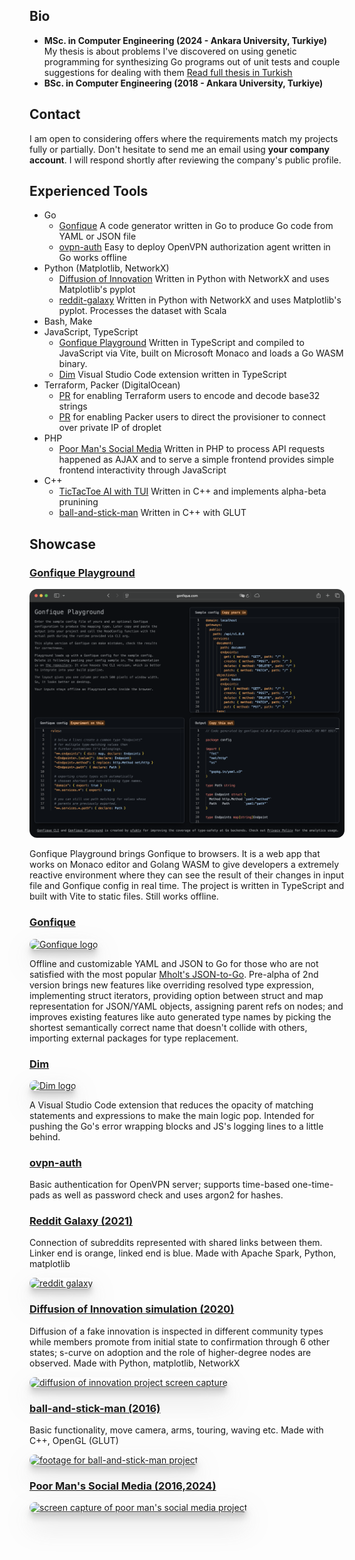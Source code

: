 ## Bio

- **MSc. in Computer Engineering (2024 - Ankara University, Turkiye)**  
  My thesis is about problems I've discovered on using genetic programming for synthesizing Go programs out of unit tests and couple suggestions for dealing with them
  [Read full thesis in Turkish](https://tez.yok.gov.tr/UlusalTezMerkezi/TezGoster?key=weFMBHaUra8rsS5wi2bmHDKlIvi-IwlFkdPWTMwNi0k9Pt1C4PzNAFzxcjzHPgAW)
- **BSc. in Computer Engineering (2018 - Ankara University, Turkiye)**

## Contact

I am open to considering offers where the requirements match my projects fully or partially. Don't hesitate to send me an email using **your company account**. I will respond shortly after reviewing the company's public profile.

## Experienced Tools

- Go
  - [Gonfique](https://github.com/ufukty/gonfique) A code generator written in Go to produce Go code from YAML or JSON file
  - [ovpn-auth](https://github.com/ufukty/ovpn-auth) Easy to deploy OpenVPN authorization agent written in Go works offline
- Python (Matplotlib, NetworkX)
  - [Diffusion of Innovation](https://github.com/ufukty/diffusion-of-innovation) Written in Python with NetworkX and uses Matplotlib's pyplot
  - [reddit-galaxy](https://github.com/ufukty/reddit-galaxy) Written in Python with NetworkX and uses Matplotlib's pyplot. Processes the dataset with Scala
- Bash, Make
- JavaScript, TypeScript
  - [Gonfique Playground](https://github.com/ufukty/gonfique-playground) Written in TypeScript and compiled to JavaScript via Vite, built on Microsoft Monaco and loads a Go WASM binary.
  - [Dim](https://github.com/ufukty/dim) Visual Studio Code extension written in TypeScript
- Terraform, Packer (DigitalOcean)
  - [PR](https://github.com/hashicorp/terraform/pull/29127) for enabling Terraform users to encode and decode base32 strings
  - [PR](https://github.com/hashicorp/packer/pull/10093) for enabling Packer users to direct the provisioner to connect over private IP of droplet
- PHP
  - [Poor Man's Social Media](https://github.com/ufukty/poor-man-s-social-media) Written in PHP to process API requests happened as AJAX and to serve a simple frontend provides simple frontend interactivity through JavaScript
- C++
  - [TicTacToe AI with TUI](https://github.com/ufukty/TicTacToe-AI) Written in C++ and implements alpha-beta prunining
  - [ball-and-stick-man](https://github.com/ufukty/ball-and-stick-man) Written in C++ with GLUT

## Showcase

<style>
.ufukty-card {
    transition: all 160ms ease-out;
    border-radius: 12px; 

    &:hover {
        transform: scale(1.01);
        filter: brightness(1.1);
    }

    &.cast-shadow {
        box-shadow: 0 20px 40px #8884, 0 10px 10px #8884, 0 5px 4px -2px #8884;

        &:hover {
            box-shadow: 0 30px 50px #8884, 0 20px 24px #8884, 0 10px 12px #8884;
        }
    }
}
</style>

### [Gonfique Playground](https://github.com/ufukty/gonfique-playground)

<a href="https://github.com/ufukty/gonfique-playground"><img class="ufukty-card" src="https://github.com/ufukty/gonfique-playground/raw/main/assets/screenshot.png" attr="Screenshot of Gonfique Playground"></a>

Gonfique Playground brings Gonfique to browsers. It is a web app that works on Monaco editor and Golang WASM to give developers a extremely reactive environment where they can see the result of their changes in input file and Gonfique config in real time. The project is written in TypeScript and built with Vite to static files. Still works offline.

### [Gonfique](https://github.com/ufukty/gonfique)

<a href="https://github.com/ufukty/gonfique"><img class="ufukty-card cast-shadow" src="https://repository-images.githubusercontent.com/750442099/315b36fc-bada-4ba1-a2cf-d2001f4079be" alt="Gonfique logo"></a>

Offline and customizable YAML and JSON to Go for those who are not satisfied with the most popular [Mholt's JSON-to-Go](https://mholt.github.io/json-to-go/). Pre-alpha of 2nd version brings new features like overriding resolved type expression, implementing struct iterators, providing option between struct and map representation for JSON/YAML objects, assigning parent refs on nodes; and improves existing features like auto generated type names by picking the shortest semantically correct name that doesn't collide with others, importing external packages for type replacement.

### [Dim](https://github.com/ufukty/dim)

<a href="https://github.com/ufukty/dim"><img class="ufukty-card cast-shadow" src="https://repository-images.githubusercontent.com/637051248/4f381212-7660-415d-abd6-e7d04454b04f" alt="Dim logo"></a>

A Visual Studio Code extension that reduces the opacity of matching statements and expressions to make the main logic pop. Intended for pushing the Go's error wrapping blocks and JS's logging lines to a little behind.

### [ovpn-auth](https://github.com/ufukty/ovpn-auth)

Basic authentication for OpenVPN server; supports time-based one-time-pads as well as password check and uses argon2 for hashes.

### [Reddit Galaxy (2021)](https://github.com/ufukty/reddit-galaxy)

Connection of subreddits represented with shared links between them. Linker end is orange, linked end is blue. Made with Apache Spark, Python, matplotlib

<a href="https://github.com/ufukty/reddit-galaxy"><img class="ufukty-card cast-shadow" src="https://github.com/ufukty/reddit-galaxy/raw/main/images/post-processed-1x-cg.jpg" alt="reddit galaxy"></a>

### [Diffusion of Innovation simulation (2020)](https://github.com/ufukty/diffusion-of-innovation)

Diffusion of a fake innovation is inspected in different community types while members promote from initial state to confirmation through 6 other states; s-curve on adoption and the role of higher-degree nodes are observed. Made with Python, matplotlib, NetworkX

<a href="https://github.com/ufukty/doi"><img class="ufukty-card cast-shadow" src="https://github.com/ufukty/doi/raw/main/images/scale_free_n_5000_a_098.gif" alt="diffusion of innovation project screen capture"></a>

### [ball-and-stick-man (2016)](https://github.com/ufukty/ball-and-stick-man)

Basic functionality, move camera, arms, touring, waving etc. Made with C++, OpenGL (GLUT)

<a href="https://github.com/ufukty/ball-and-stick-man"><img class="ufukty-card cast-shadow" src="https://github.com/ufukty/ball-and-stick-man/raw/main/img/footage.gif" alt="footage for ball-and-stick-man project"></a>

### [Poor Man's Social Media (2016,2024)](https://github.com/ufukty/poor-man-s-social-media)

<a href="https://github.com/ufukty/poor-man-s-social-media"><img class="ufukty-card cast-shadow" src="https://github.com/ufukty/poor-man-s-social-media/raw/main/assets/screencapture.gif" alt="screen capture of poor man's social media project"></a>
